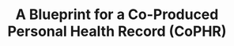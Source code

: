 ---
title: A Blueprint for a Co-Produced Personal Health Record (CoPHR)
thumbnail: '/img/coPHR-download-icon.png'
description: "<p>In December 2018, we published “A Blueprint for a Co-Produced Personal Health Record (CoPHR)” to make the a case for a co-produced Personal Health Record.</p><p>The document outlines a radically new approach to electronic health records. It proposes a personal health record, co-produced by the patient and those providing care to them, that guarantees the rights and enforces the responsibilities of all parties. It provides a medico-legally robust record that can be relied upon as as an authoritative record and represents the first step away from organisation-centric records to a patient-centric record.</p><p>This approach creates an open ecosystem in which the patient chooses where they store their record and who has access to it. It guarantees record portability and allows multiple parties to provide a CoPHR and applications that can access it, It is based on open standards and open platform principles, such that there is no vendor or data lock-in. </p>"
docURL: '/assets/Apperta_A_Blueprint_for_a_Co-produced_Personal_Health_Record_Ecosystem.pdf'
feedbackURL: https://forums.apperta.org/c/co-produced-personal-health-record
---